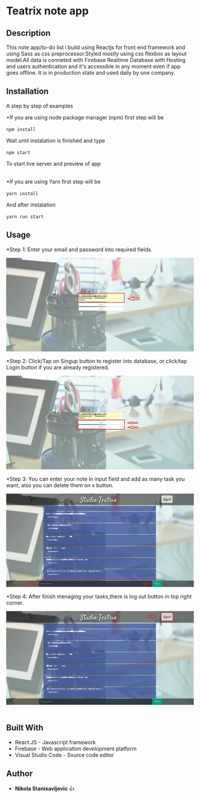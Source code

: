 # Teatrix note app

## Description
This note app/to-do list i build using Reactjs for front end framework and using Sass as css preprocessor.Styled mostly using css flexbox as layout model.All data is conneted with Firebase Realtime Database with Hosting and users authentication and it's accessible in any moment even if app goes offline.
It is in production state and used daily by one company.<br>

## Installation
A step by step of examples <br>

*If you are using node package manager (npm) first step will be <br>

`npm install`<br>

Wait until instalation is finished and type<br>

`npm start`<br>

To start live server and preview of app <br><br>


*If you are using Yarn first step will be <br>

`yarn install`<br>

And after instalation<br>

`yarn run start`<br>

## Usage 

*Step 1: Enter your email and password into required fields.<br>

![](src/assets/screenshots/first.png)<br>

*Step 2: Click/Tap on Singup button to register into database,
or click/tap Login button if you are already registered.<br>

![](src/assets/screenshots/second.png)<br>

*Step 3: You can enter your note in input field and add as many task you want,
also you can delete them on x button.<br>

![](src/assets/screenshots/third.png)<br>

*Step 4: After finish menaging your tasks,there is log out button in top right corner.<br>

![](src/assets/screenshots/forth.png)<br><br>

## Built With

- React.JS - Javascript framework<br>
- Firebase -  Web application development platform<br>
- Visual Studio Code -  Source code editor<br>

## Author

- **Nikola Stanisavljevic**   :+1: